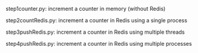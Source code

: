 step1counter.py: increment a counter in memory (without Redis)

step2countRedis.py: increment a counter in Redis using a single process

step3pushRedis.py: increment a counter in Redis using multiple threads

step4pushRedis.py: increment a counter in Redis using multiple processes
